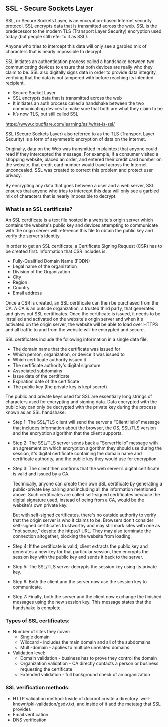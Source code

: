## SSL - Secure Sockets Layer

SSL, or Secure Sockets Layer, is an encryption-based Internet security protocol. SSL encrypts data that is transmitted across the web. SSL is the predecessor to the modern TLS (Transport Layer Security) encryption used today (but people still refer to it as SSL).

Anyone who tries to intercept this data will only see a garbled mix of characters that is nearly impossible to decrypt.

SSL initiates an authentication process called a handshake between two communicating devices to ensure that both devices are really who they claim to be. SSL also digitally signs data in order to provide data integrity, verifying that the data is not tampered with before reaching its intended recipient.

* Secure Socket Layer
* SSL encrypts data that is transmitted across the web
* It initiates an auth process called a handshake between the two communicating devices to make sure that both are what they claim to be
* It’s now TLS, but still called SSL

<https://www.cloudflare.com/learning/ssl/what-is-ssl/>

SSL (Secure Sockets Layer) also referred to as the TLS (Transport Layer Security) is a form of asymmetric encryption of data on the internet. 

Originally, data on the Web was transmitted in plaintext that anyone could read if they intercepted the message. For example, if a consumer visited a shopping website, placed an order, and entered their credit card number on the website, that credit card number would travel across the Internet unconcealed. SSL was created to correct this problem and protect user privacy. 

By encrypting any data that goes between a user and a web server, SSL ensures that anyone who tries to intercept this data will only see a garbled mix of characters that is nearly impossible to decrypt. 

### What is an SSL certificate?

An SSL certificate is a text file hosted in a website's origin server which contains the website's public key and devices attempting to communicate with the origin server will reference this file to obtain the public key and verify the server's identity. 

In order to get an SSL certificate, a Certificate Signing Request (CSR) has to be created first. Information that CSR includes is:

* Fully-Qualified Domain Name (FQDN)
* Legal name of the organization
* Division of the Organization
* City
* Region
* Country
* Email address

Once a CSR is created, an SSL certificate can then be purchased from the CA. A CA is an outside organization, a trusted third party, that generates and gives out SSL certificates. Once the certificate is issued, it needs to be installed and activated on the website's origin server and when it's activated on the origin server, the website will be able to load over HTTPS and all traffic to and from the website will be encrypted and secure.

SSL certificates include the following information in a single data file:

* The domain name that the certificate was issued for
* Which person, organization, or device it was issued to
* Which certificate authority issued it
* The certificate authority's digital signature
* Associated subdomains
* Issue date of the certificate
* Expiration date of the certificate
* The public key (the private key is kept secret)

The public and private keys used for SSL are essentially long strings of characters used for encrypting and signing data. Data encrypted with the public key can only be decrypted with the private key during the process known as an SSL handshake:

* Step 1: The SSL/TLS client will send the server a “ClientHello” message that includes information about the browser, the OS, SSL/TLS version and the encryption algorithm that the client supports.

* Step 2: The SSL/TLS server sends back a “ServerHello” message with an agreement on which encryption algorithm they should use during the session, it's digital certificate containing the domain name and certificate authority, and the public key they would use for encryption.

* Step 3: The client then confirms that the web server’s digital certificate is valid and issued by a CA. 

	Technically, anyone can create their own SSL certificate by generating a public-private key pairing and including all the information mentioned above. Such certificates are called self-signed certificates because the digital signature used, instead of being from a CA, would be the website's own private key.
	
	But with self-signed certificates, there's no outside authority to verify that the origin server is who it claims to be. Browsers don't consider self-signed certificates trustworthy and may still mark sites with one as "not secure," despite the https:// URL. They may also terminate the connection altogether, blocking the website from loading.
  
* Step 4: If the certificate is valid, client extracts the public key and generates a new key for that particular session, then encrypts the session key with the public key and sends it back to the server.
* Step 5: The SSL/TLS server decrypts the session key using its private key.
* Step 6: Both the client and the server now use the session key to communicate.
* Step 7: Finally, both the server and the client now exchange the finished messages using the new session key. This message states that the handshake is complete. 

### Types of SSL certificates:

* Number of sites they cover:
	* Single domain
	* Wildcard - includes the main domain and all of the subdomains
	* Multi-domain - applies to multiple unrelated domains
* Validation level:
	* Domain validation - business has to prove they control the domain
	* Organization validation - CA directly contacts a person or business requesting the certificate
	* Extended validation - full background check of an organization 

### SSL verification methods:

* HTTP validation method:
	Inside of docroot create a directory .well-known/pki-validation/gsdv.txt, and inside of it add the metatag that SSL provides
* Email verification
* DNS verification